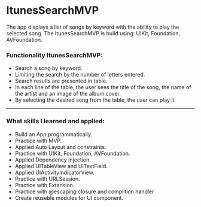 # ItunesSearchMVP
The app displays a list of songs by keyword with the ability to play the selected song.
The ItunesSearchMVP is build using: UIKit, Foundation, AVFoundation.

### Functionality ItunesSearchMVP:
- Search a song by keyword.
- Limiting the search by the number of letters entered.
- Search results are presented in table.
- In each line of the table, the user sees the title of the song, the name of the artist and an image of the album cover.
- By selecting the desired song from the table, the user can play it.

---

### What skills I learned and applied:
- Build an App programmatically.
- Practice with MVP.
- Applied Auto Layout and constraints.
- Practice with UIKit, Foundation, AVFoundation.
- Applied Dependency Injection.
- Applied UITableView and UITextField.
- Applied UIActivityIndicatorView.
- Practice with URLSession.
- Practice with Extansion.
- Practice with @escaping closure and complition handler
- Create reuseble modules for UI component.
